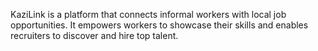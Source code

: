 KaziLink is a platform that connects informal workers with local job opportunities. It empowers workers to showcase their skills and enables recruiters to discover and hire top talent.
